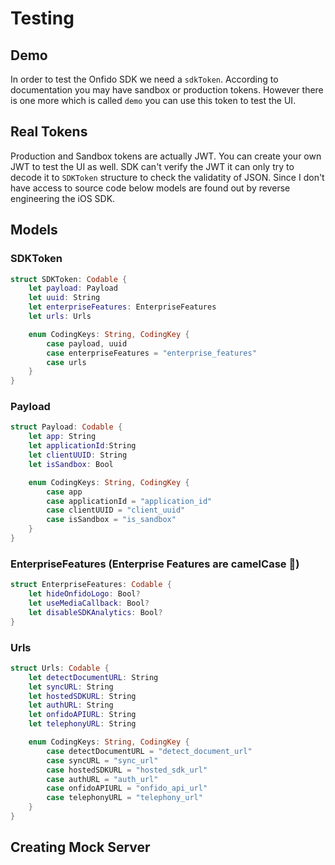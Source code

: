 # Testing

## Demo
In order to test the Onfido SDK we need a `sdkToken`. According to documentation you may have sandbox or production tokens. However there is one more which is called `demo` you can use this token to test the UI.

## Real Tokens

Production and Sandbox tokens are actually JWT. You can create your own JWT to test the UI as well. SDK can't verify the JWT it can only try to decode it to `SDKToken` structure to check the validatity of JSON. Since I don't have access to source code below models are found out by reverse engineering the iOS SDK.

## Models

### SDKToken

```swift
struct SDKToken: Codable {
    let payload: Payload
    let uuid: String
    let enterpriseFeatures: EnterpriseFeatures
    let urls: Urls

    enum CodingKeys: String, CodingKey {
        case payload, uuid
        case enterpriseFeatures = "enterprise_features"
        case urls
    }
}
```

### Payload

```swift
struct Payload: Codable {
    let app: String
    let applicationId:String
    let clientUUID: String
    let isSandbox: Bool

    enum CodingKeys: String, CodingKey {
        case app
        case applicationId = "application_id"
        case clientUUID = "client_uuid"
        case isSandbox = "is_sandbox"
    }
}
```

### EnterpriseFeatures (Enterprise Features are camelCase 🐫)
```swift
struct EnterpriseFeatures: Codable {
    let hideOnfidoLogo: Bool?
    let useMediaCallback: Bool?
    let disableSDKAnalytics: Bool?
}
```


### Urls

```swift
struct Urls: Codable {
    let detectDocumentURL: String
    let syncURL: String
    let hostedSDKURL: String
    let authURL: String
    let onfidoAPIURL: String
    let telephonyURL: String

    enum CodingKeys: String, CodingKey {
        case detectDocumentURL = "detect_document_url"
        case syncURL = "sync_url"
        case hostedSDKURL = "hosted_sdk_url"
        case authURL = "auth_url"
        case onfidoAPIURL = "onfido_api_url"
        case telephonyURL = "telephony_url"
    }
}
```

## Creating Mock Server

